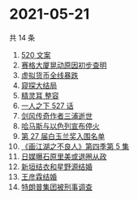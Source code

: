 # 2021-05-21

共 14 条

<!-- BEGIN -->
<!-- 最后更新时间 Fri May 21 2021 20:10:13 GMT+0800 (China Standard Time) -->

1. [520 文案](https://www.zhihu.com/search?q=520文案)
2. [赛格大厦晃动原因初步查明](https://www.zhihu.com/search?q=赛格大厦)
3. [虚拟货币全线暴跌](https://www.zhihu.com/search?q=币圈崩盘)
4. [窥探大结局](https://www.zhihu.com/search?q=窥探)
5. [精灵耳 整容](https://www.zhihu.com/search?q=精灵耳)
6. [一人之下 527 话](https://www.zhihu.com/search?q=一人之下)
7. [剑风传奇作者三浦逝世](https://www.zhihu.com/search?q=剑风传奇)
8. [哈马斯与以色列宣布停火](https://www.zhihu.com/search?q=以色列哈马斯)
9. [第 27 届白玉兰奖入围名单](https://www.zhihu.com/search?q=白玉兰奖)
10. [《画江湖之不良人》第四季第 5 集](https://www.zhihu.com/search?q=画江湖之不良人第四季)
11. [日媒曝石原里美或退圈从政](https://www.zhihu.com/search?q=石原里美)
12. [新垣结衣和星野源结婚](https://www.zhihu.com/search?q=新垣结衣结婚)
13. [王彦霖结婚](https://www.zhihu.com/search?q=王彦霖)
14. [特朗普集团被刑事调查](https://www.zhihu.com/search?q=特朗普)

<!-- END -->
